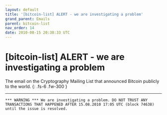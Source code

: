 ```yaml
---
layout: default
title: '[bitcoin-list] ALERT - we are investigating a problem'
grand_parent: Emails
parent: bitcoin-list
nav_order: 14
date: 2010-08-15 20:38:33 UTC
---
```


# [bitcoin-list] ALERT - we are investigating a problem

The email on the Cryptography Mailing List that announced Bitcoin publicly to the world.
{: .fs-6 .fw-300 } 

---

```
*** WARNING *** We are investigating a problem. DO NOT TRUST ANY
TRANSACTIONS THAT HAPPENED AFTER 15.08.2010 17:05 UTC (block 74638)
until the issue is resolved.
```
